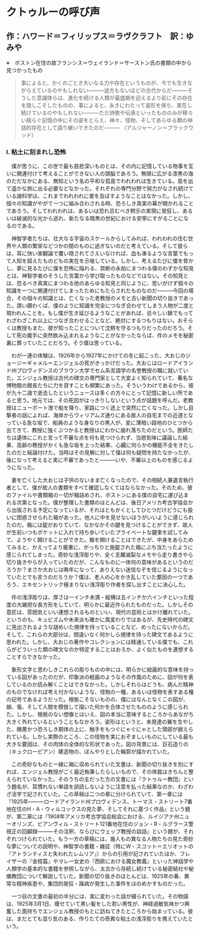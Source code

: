 # クトゥルーの呼び声

## 作：ハワード＝フィリップス＝ラヴクラフト　訳：ゆみや

※　ボストン在住の故フランシス＝ウェイランド＝サーストン氏の書類の中から見つかったもの

> 事によると、かくのごとき大いなる力や存在というものが、今でも生きながらえているのやもしれない―――途方もないほどの古代からだ―――そうした意識体らは、進化を続ける人類が最盛期を迎えるより前にその存在を隠しこそしたものの、事によると、永きにわたって姿形を保ち、実在し続けているのやもしれない―――ただ詩歌や伝承といったもののみが移ろい揺らぐ記憶の中にその姿をとらえ、神々、怪物、そしてあらゆる類の神話的存在として語り継いできたのだ―――
>（アルジャーノン＝ブラックウッド）
                                                                                
### I. 粘土に刻まれし恐怖

　僕が思うに、この世で最も慈悲深いものとは、その内に記憶している物事を互いに関連付けて考えることができない人の頭脳であろう。無限に広がる漆黒の海のただなかにある、無知という名の平和な孤島でわれわれは生きている。島を出て遥かな旅に出る必要などなかった。それぞれの専門分野で努力がなされ続けている諸科学は、これまでわれわれに害を及ぼすようなことはなかった。しかし、個々の知識がやがて一つに組み合わされる時、恐ろしき真実の幕が開かれることであろう。そしてわれわれは、あるいは恐れ忌むべき黙示の実現に発狂し、あるいは破滅的な光から逃れ、新たなる暗黒の世紀における安寧にすがることになるのである。

　神智学者たちは、壮大なる宇宙のスケールからしてみれば、われわれの住む世界や人類の繁栄などつかの間のものに過ぎないのだと考えている。そして彼らは、耳に快い楽観論で覆い隠されてさえいなければ、血も凍るような言葉でもって人知を超えたものどもの実在を示唆している。しかし、考えるたびに僕を脅かし、夢に見るたびに僕を恐怖に陥れる、禁断の永劫にまつわる僕のわずかな知見とは、神智学者のそうした言葉から学び取ったものなどではない。その知見とは、恐るべき真実にまつわる他のあらゆる知見と同じように、思いがけず個々の知識を一つに関連付けてしまったためにもたらされたものなのだ―――今回の場合、その個々の知識とは、亡くなった老教授のメモと古い新聞の切り抜きであった。請い願わくば、僕のように知識を完全につなぎ合わせてしまう人物が二度と現われんことを。もし僕が生き延びるようなことがあれば、忌々しい鎖でもってわざわざこれ以上につなぎ合わせることなど、絶対にするつもりはない。おそらくは教授もまた、彼が知ったことについて沈黙を守るつもりだったのだろう。そして死の魔手に突然飲み込まれるようなことがなかったならば、件のメモを秘密裏に葬っていたことだろう。そう僕は思っている。

　わが一連の体験は、1926年から1927年にかけての冬に起こった、大おじのジョージ＝ギャメル＝エンジェルの死がきっかけだった。大おじはロードアイランド州プロヴィデンスのブラウン大学でセム系言語学の名誉教授の職に就いていた。エンジェル教授は古代の碑文の専門家として大変よく知られていて、著名な博物館の館長たちに力を貸すことも頻繁にあった。そういうわけであるから、彼が九十二歳で逝去したというニュースは多くの方々にとって記憶に新しい所であると思う。地元では、その死因がはっきりしないという点が話題を呼んだ。老教授はニューポート港で船を降り、家路につく途上で突然に亡くなった。しかし目撃者の話によれば、海岸からウィリアムズ通りにある故人の自宅までの近道となっている急な坂で、船員のような身なりの黒人が、変に薄暗い路地のひとつから出てきて、教授に強くぶつかると教授はにわかに崩れ落ちたのだという。医師たちは遺体にこれと言って不審な点を何も見つけられず、当惑気味に議論した結果、高齢の教授がかくも急な坂を上った結果、心臓に何らかの機能不全をきたしたのだと結論付けた。当時はその見解に対して僕は何も疑問を持たなかったが、後になって考えると実に不審であったと―――いや、不審以上のものを感じるようになった。

　妻を亡くした大おじは子供のないまま亡くなったので、その相続人兼遺言執行者として、僕が故人の書類をすべて確認しなくてはならなかった。そのため、彼のファイルや書類箱の一切が箱詰めされ、ボストンにある僕の自宅に運び込まれる次第となった。僕が整理した書類のほとんどは、後日アメリカ考古学協会から出版される予定になっているが、それはともかくとしてひとつだけどうにも扱いに困惑させられた箱があった。他人に中を見せないほうがいいように感じられたのだ。箱には錠がおりていて、なかなかその鍵を見つけることができず、故人が生前いつもポケットに入れて持ち歩いていたプライベートな鍵束を試してみて、ようやく開けることができた。箱を開けることはできたが、中身をあらためてみると、かえってより厳重に、がっちりと施錠された箱にぶち当たったように感じられてしまった。奇妙な浅浮彫りや、全く支離滅裂なメモやら走り書きやら切り抜きやらが入っていたのだが、こんなものに一体何の意味があるというのだろうか？まさか大おじは晩年になって、ありえない迷信なぞを信じるようになっていたとでも言うのだろうか？僕は、老人の心をかき乱していた要因の一つであろう、エキセントリック極まりない浅浮彫り作者を探し出すことに決心した。

　件の浅浮彫りは、厚さは一インチ未満・縦横は五インチか六インチといった程度の大雑把な長方形をしていて、明らかに最近作られたものだった。しかしその意匠は、雰囲気といい連想されるものといい、現代の芸術とはかけ離れていた。というのも、キュビズムや未来派も確かに風変わりではあるが、先史時代の碑文に見出されるような謎めいた規律を持っていることなど、めったにないからだ。そして、これらの大部分は、間違いなく何かしら規律を持った碑文であるように思われた。しかし、大おじの著作やコレクションには精通している僕でも、これらがどういった類の碑文なのか特定することはおろか、よく似たものを連想することすらできなかった。

　象形文字と思わしきこれらの彫りものの中には、明らかに絵画的な意味を持っている図があったのだが、印象派の絵画のようなその作風のために、図が何を表しているのか読み解くことはできなかった。しかしそれらはどうも、病んだ精神のものでなければ考え付かないような、怪物の一種、あるいは怪物を表すある種の記号であるようだった。根拠こそないものの、僕にはなんとなくこの図が、蛸、竜、そして人間を模倣して描いた何かを合体させたもののように感じられた。しかし、根拠のない想像とはいえ、図の本当に意味するところからあながち大きく外れているということもなかろう。姿形はというと、未発達の翼を生やした、醜悪かつ恐ろしき胴体の上に、触手をもつぐにゃぐにゃとした頭部が据えられている。しかし実際のところ、この怪物を実におぞましいものにしている最も大きな要因は、その肉体の全体的な形状であった。図の背景には、巨石造りの（キュクローピアン）建造物の、ぼんやりとした輪郭が描かれていた。

　この奇妙なものと一緒に箱に収められていた文書は、新聞の切り抜きを別にすれば、エンジェル教授がごく最近執筆したらしいもので、その体裁はきちんと整えられていなかった。そのうちの主だった方の文書には『クトゥルー教団』という題名が、耳慣れない単語を誤読しないように注意を払った結果なのか、わざわざ活字で記されていた。この草稿は二つの章に分けられていて、第一章には『1925年―――ロードアイランド州プロヴィデンス、トーマス・ストリート7番地在住のH・A・ウィルコックスの見た夢、そしてそれに基づく作品』という題が、第二章には『1908年アメリカ考古学協会総会における、ルイジアナ州ニューオリンズ、ビアンヴィル・ストリート121番地在住のジョン・R・ルグラース警視正の回顧録―――その注釈、ならびにウェッブ教授の談話』という題が、それぞれつけられていた。もう一方の草稿には、幾人もの異なる人物たちの見た奇妙な夢についての説明や、神智学の書籍・雑誌（特にW・スコット＝エリオットの『アトランティスと失われたレムリア』）からの引用が記されていたほか、フレイザーの『金枝篇』やマレー女史の『西欧における魔女教義』といった神話学や人類学の基本的な書籍を参照しながら、太古から存続し続けている秘密結社や秘儀教団について解説していた。新聞の切り抜きのほとんどは、1925年の春、異常な精神疾患や、集団的発狂・躁病が発生した事件をほのめかすものだった。

　一つ目の文書の最初の半分には、実に変わった話が綴られていた。その物語は、1925年3月1日、痩せていて黒い髪をした若い男性が、神経過敏気味かつ興奮した面持ちでエンジェル教授のもとに訪ねてきたところから始まっている。彼は、まだとても湿り気のある、作りたての奇異な粘土の浅浮彫りを携えていたという。